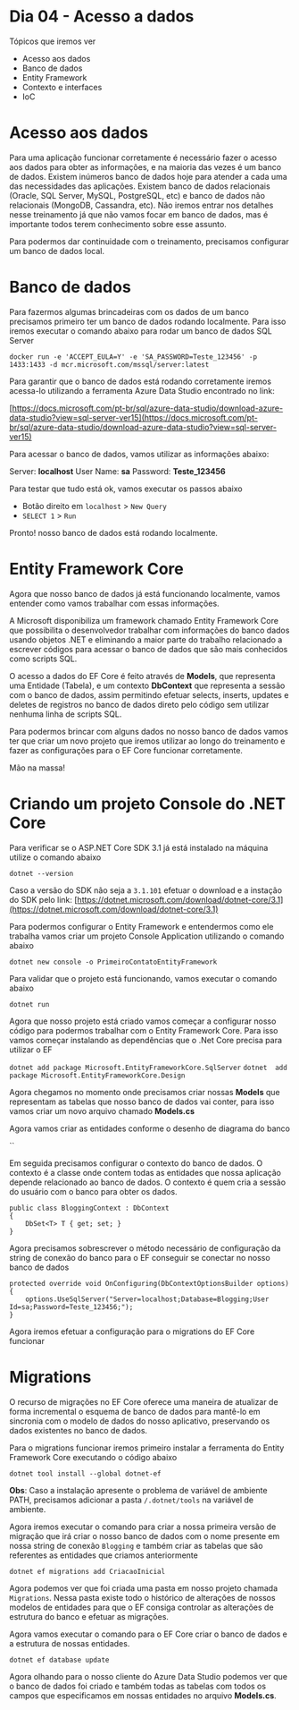# Dia 04 - Acesso a dados

Tópicos que iremos ver

* Acesso aos dados
* Banco de dados
* Entity Framework
* Contexto e interfaces
* IoC

# Acesso aos dados

Para uma aplicação funcionar corretamente é necessário fazer o acesso aos dados para obter as informações, e na maioria das vezes é um banco de dados. Existem inúmeros banco de dados hoje para atender a cada uma das necessidades das aplicações. Existem banco de dados relacionais (Oracle, SQL Server, MySQL, PostgreSQL, etc) e banco de dados não relacionais (MongoDB, Cassandra, etc). Não iremos entrar nos detalhes nesse treinamento já que não vamos focar em banco de dados, mas é importante todos terem conhecimento sobre esse assunto.

Para podermos dar continuidade com o treinamento, precisamos configurar um banco de dados local.

# Banco de dados

Para fazermos algumas brincadeiras com os dados de um banco precisamos primeiro ter um banco de dados rodando localmente. Para isso iremos executar o comando abaixo para rodar um banco de dados SQL Server

`docker run -e 'ACCEPT_EULA=Y' -e 'SA_PASSWORD=Teste_123456' -p 1433:1433 -d mcr.microsoft.com/mssql/server:latest`

Para garantir que o banco de dados está rodando corretamente iremos acessa-lo utilizando a ferramenta Azure Data Studio encontrado no link:

[https://docs.microsoft.com/pt-br/sql/azure-data-studio/download-azure-data-studio?view=sql-server-ver15](https://docs.microsoft.com/pt-br/sql/azure-data-studio/download-azure-data-studio?view=sql-server-ver15)

Para acessar o banco de dados, vamos utilizar as informações abaixo:

Server: **localhost**
User Name: **sa**
Password: **Teste_123456**

Para testar que tudo está ok, vamos executar os passos abaixo

- Botão direito em `localhost` > `New Query`
- `SELECT 1` > `Run`

Pronto! nosso banco de dados está rodando localmente.

# Entity Framework Core

Agora que nosso banco de dados já está funcionando localmente, vamos entender como vamos trabalhar com essas informações.

A Microsoft disponibiliza um framework chamado Entity Framework Core que possibilita o desenvolvedor trabalhar com informações do banco dados usando objetos .NET e eliminando a maior parte do trabalho relacionado a escrever códigos para acessar o banco de dados que são mais conhecidos como scripts SQL.

O acesso a dados do EF Core é feito através de **Models**, que representa uma Entidade (Tabela), e um contexto **DbContext** que representa a sessão com o banco de dados, assim permitindo efetuar selects, inserts, updates e deletes de registros no banco de dados direto pelo código sem utilizar nenhuma linha de scripts SQL.

Para podermos brincar com alguns dados no nosso banco de dados vamos ter que criar um novo projeto que iremos utilizar ao longo do treinamento e fazer as configurações para o EF Core funcionar corretamente.

Mão na massa!

# Criando um projeto Console do .NET Core

Para verificar se o ASP.NET Core SDK 3.1 já está instalado na máquina utilize o comando abaixo

`dotnet --version`

Caso a versão do SDK não seja a `3.1.101` efetuar o download e a instação do SDK pelo link:
[https://dotnet.microsoft.com/download/dotnet-core/3.1](https://dotnet.microsoft.com/download/dotnet-core/3.1)

Para podermos configurar o Entity Framework e entendermos como ele trabalha vamos criar um projeto Console Application utilizando o comando abaixo

`dotnet new console -o PrimeiroContatoEntityFramework`

Para validar que o projeto está funcionando, vamos executar o comando abaixo

`dotnet run`

Agora que nosso projeto está criado vamos começar a configurar nosso código para podermos trabalhar com o Entity Framework Core. Para isso vamos começar instalando as dependências que o .Net Core precisa para utilizar o EF

`dotnet add package Microsoft.EntityFrameworkCore.SqlServer`
`dotnet  add package Microsoft.EntityFrameworkCore.Design`

Agora chegamos no momento onde precisamos criar nossas **Models** que representam as tabelas que nosso banco de dados vai conter, para isso vamos criar um novo arquivo chamado **Models.cs**

Agora vamos criar as entidades conforme o desenho de diagrama do banco

``

Em seguida precisamos configurar o contexto do banco de dados. O contexto é a classe onde contem todas as entidades que nossa aplicação depende relacionado ao banco de dados. O contexto é quem cria a sessão do usuário com o banco para obter os dados.

```
public class BloggingContext : DbContext
{
	DbSet<T> T { get; set; }
}
```

Agora precisamos sobrescrever o método necessário de configuração da string de conexão do banco para o EF conseguir se conectar no nosso banco de dados

```
protected override void OnConfiguring(DbContextOptionsBuilder options) 
{
	options.UseSqlServer("Server=localhost;Database=Blogging;User Id=sa;Password=Teste_123456;");
}
```

Agora iremos efetuar a configuração para o migrations do EF Core funcionar

# Migrations

O recurso de migrações no EF Core oferece uma maneira de atualizar de forma incremental o esquema de banco de dados para mantê-lo em sincronia com o modelo de dados do nosso aplicativo, preservando os dados existentes no banco de dados.

Para o migrations funcionar iremos primeiro instalar a ferramenta do Entity Framework Core  executando o código abaixo

`dotnet tool install --global dotnet-ef`

**Obs**: Caso a instalação apresente o problema de variável de ambiente PATH, precisamos adicionar a pasta `/.dotnet/tools` na variável de ambiente.

Agora iremos executar o comando para criar a nossa primeira versão de migração que irá criar o nosso banco de dados com o nome presente em nossa string de conexão `Blogging` e também criar as tabelas que são referentes as entidades que criamos anteriormente

`dotnet ef migrations add CriacaoInicial`

Agora podemos ver que foi criada uma pasta em nosso projeto chamada `Migrations`. Nessa pasta existe todo o histórico de alterações de nossos modelos de entidades para que o EF consiga controlar as alterações de estrutura do banco e efetuar as migrações.

Agora vamos executar o comando para o EF Core criar o banco de dados e a estrutura de nossas entidades.

`dotnet ef database update`

Agora olhando para o nosso cliente do Azure Data Studio podemos ver que o banco de dados foi criado e também todas as tabelas com todos os campos que especificamos em nossas entidades no arquivo **Models.cs**.